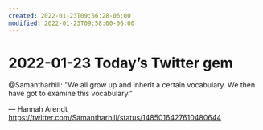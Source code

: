 ```yaml
---
created: 2022-01-23T09:56:28-06:00
modified: 2022-01-23T09:58:00-06:00
---
```


# 2022-01-23 Today’s Twitter gem

@Samantharhill: "We all grow up and inherit a certain vocabulary. We then have got to examine this vocabulary."

— Hannah Arendt https://twitter.com/Samantharhill/status/1485016427610480644
